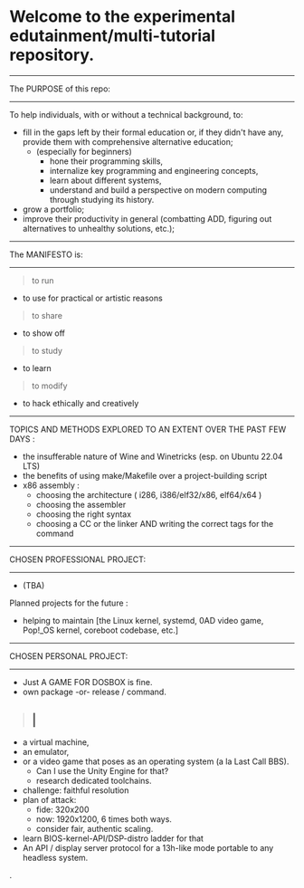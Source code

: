 # Welcome to the experimental edutainment/multi-tutorial repository. 

__________________________________________________________________________
The PURPOSE of this repo:
__________________________________________________________________________

To help individuals, with or without a technical background, to:
- fill in the gaps left by their formal education or, if they didn't have any,
  provide them with comprehensive alternative education;
  - (especially for beginners)
    - hone their programming skills,
    - internalize key programming and engineering concepts,
    - learn about different systems,
    - understand and build a perspective on modern computing through studying
      its history.
- grow a portfolio; 
- improve their productivity in general (combatting ADD, figuring out
  alternatives to unhealthy solutions, etc.); 
    
__________________________________________________________________________
The MANIFESTO is:
__________________________________________________________________________

> to run
  - to use for practical or artistic reasons
> to share
  - to show off
> to study
  - to learn
> to modify
  - to hack ethically and creatively
__________________________________________________________________________
TOPICS AND METHODS EXPLORED TO AN EXTENT OVER THE PAST FEW DAYS :

- the insufferable nature of Wine and Winetricks (esp. on Ubuntu 22.04 LTS) 
- the benefits of using make/Makefile over a project-building script
- x86 assembly :
  - choosing the architecture ( i286, i386/elf32/x86, elf64/x64 )
  - choosing the assembler
  - choosing the right syntax
  - choosing a CC or the linker AND writing the correct tags for the command 
__________________________________________________________________________
CHOSEN PROFESSIONAL PROJECT:
__________________________________________________________________________

- (TBA)

Planned projects for the future : 
- helping to maintain [the Linux kernel, systemd, 0AD video game, Pop!_OS kernel, coreboot codebase, etc.]

__________________________________________________________________________
CHOSEN PERSONAL PROJECT:
__________________________________________________________________________

- Just A GAME FOR DOSBOX is fine.
- own package -or- release / command. 
> |
> -
- a virtual machine,
- an emulator,
- or a video game that poses as an operating system (a la Last Call BBS).
  - Can I use the Unity Engine for that?
  - research dedicated toolchains. 
- challenge: faithful resolution
- plan of attack:
  - fide: 320x200
  - now: 1920x1200, 6 times both ways.
  - consider fair, authentic scaling. 
- learn BIOS-kernel-API/DSP-distro ladder for that 
- An API / display server protocol for a 13h-like mode portable to any headless system.

.